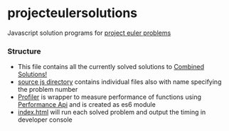 # projecteulersolutions

Javascript solution programs for [project euler problems](https://projecteuler.net)

### Structure

- This file contains all the currently solved solutions to [Combined Solutions!](src/js/combinedprojecteulersolutions.js)
- [source js directory](src/js) contains individual files also with name specifying the problem number
- [Profiler](src/js/modules/profiler.js) is wrapper to measure performance of functions using [Performance Api](https://developer.mozilla.org/en-US/docs/Web/API/Performance) and is created as es6 module
- [index.html](index.html) will run each solved problem and output the timing in developer console
